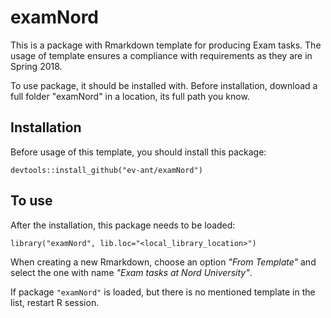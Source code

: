 # examNord
This is a package with Rmarkdown template for producing Exam tasks.
The usage of template ensures a compliance with requirements as they are in Spring 2018.

To use package, it should be installed with. Before installation, download a full folder "examNord" in a location, its full path you know.

## Installation
Before usage of this template, you should install this package: 

`devtools::install_github("ev-ant/examNord")`

## To use

After the installation, this package needs to be loaded:

`library("examNord", lib.loc="<local_library_location>")`



When creating a new Rmarkdown, choose an option *"From Template"* and select the one with name *"Exam tasks at Nord University"*.

If package `"examNord"` is loaded, but there is no mentioned template in the list, restart R session.
